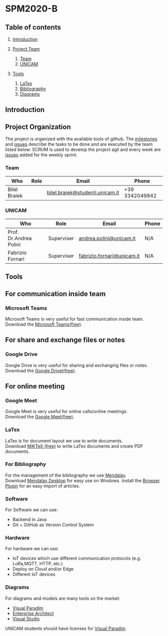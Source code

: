 # SPM2020-B

## Table of contents
1. [Introduction](#introduction)
2. [Project Team](#project_organization)
    1. [Team](#team)
    2. [UNICAM](#team_unicam)
   
3. [Tools](#tools)
   
    1. [LaTex](#tools_latex)
    2. [Bibliography](#tools_bibliography)
    3. [Diagrams](#tools_diagrams)

  
  
## Introduction <a name="introduction"/>

## Project Organization <a name="project_organization"/>
The project is organized with the available tools of github. The [milestones](https://github.com/FabrizioFornari/SPM2020-BJMH/milestones) and [issues](https://github.com/FabrizioFornari/SPM2020-BJMH/issues) describe the tasks to be done and are executed by the team listed below. SCRUM is used to develop the project agil and every week are [issues](https://github.com/FabrizioFornari/SPM2020-BJMH/issues) added for the weekly sprint.

### Team <a name="team"/>
Who | Role | Email | Phone |
---- | ---- | ---- | --- |
Bilel Braiek |  | <bilel.braiek@studenti.unicam.it> | +39 3342049842 |


### UNICAM <a name="team_unicam"/>
Who | Role | Email | Phone |
---- | ---- | ---- | --- |
Prof. Dr.Andrea Polini | Superviser | <andrea.polini@unicam.it> | N/A |
Fabrizio Fornari| Superviser | <fabrizio.fornari@unicam.it> | N/A |



## Tools <a name="tools"/>


## For communication inside team  <a name=" tools_comunication"/>
### Microsoft Teams  <a name=" tools_Microsoft Teams"/>
Microsoft Teams is very useful for fast communication inside team.
Download the [Microsoft Teams(free)](https://www.microsoft.com/it-it/microsoft-365/microsoft-teams/group-chat-software).

## For share and exchange files or notes  <a name="tools_sharing"/>

### Google Drive <a name=" tools_Google Drive"/>
Google Drive is very useful for sharing and exchanging files or notes.
Download the [Google Drivet(free)](https://www.google.com/intl/it_it/drive/download/).


## For online meeting  <a name=" tools_meeting"/>

### Google Meet <a name="tools_Google Meet"/>
Google Meet is very useful for online calls/online meetings.  
Download the [Google Meet(free)](https://meet.google.com/).

### LaTex <a name="tools_latex"/>
LaTex is for document layout we use to write documents.  
Download [MiKTeX (free)](https://miktex.org/download) to write LaTex documents and create PDF documents.


### For Bibliography <a name="tools_bibliography"/>
For the management of the bibliography we use [Mendalay](https://www.mendeley.com/).  
Download [Mendalay Desktop](https://www.mendeley.com/download-desktop-new/) for easy use on Windows.
Install the [Browser Plugin](https://www.mendeley.com/reference-management/web-importer) for an easy import of articles.


### Software <a name="tools_software"/>
For Software we can use:
- Backend in Java
- Git + GitHub as Version Control System


### Hardware <a name="tools_hardware"/>
For hardware we can use:
- IoT devices which use different communication protocols (e.g. LoRa,MQTT, HTTP, etc.)
- Deploy on Cloud and/or Edge
- Different IoT devices


### Diagrams <a name="tools_diagrams"/>
For diagrams and models are many tools on the market:
- [Visual Paradim](https://www.visual-paradigm.com/)
- [Enterprise Architect](https://www.sparxsystems.eu/)
- [Visual Studio](https://visualstudio.microsoft.com/)

UNICAM students should have licenses for [Visual Paradim](https://www.visual-paradigm.com/).
